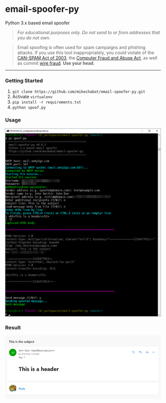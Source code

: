 # email-spoofer-py
Python 3.x based email spoofer 

> *For educational purposes only. Do not send to or from addresses that you do not own.* 

> Email spoofing is often used for spam campaigns and phishing attacks. If you use this tool inappropriately, you could violate of the [CAN-SPAM Act of 2003](https://en.wikipedia.org/wiki/CAN-SPAM_Act_of_2003), the [Computer Fraud and Abuse Act](https://en.wikipedia.org/wiki/Computer_Fraud_and_Abuse_Act), as well as commit [wire fraud](https://en.wikipedia.org/wiki/Mail_and_wire_fraud#Wire). **Use your head**.

----

### Getting Started

1. `git clone https://github.com/mikechabot/email-spoofer-py.git`
3. Activate `virtualenv`
2. `pip install -r requirements.txt`
3. `python spoof.py`

### Usage
<img src='https://raw.githubusercontent.com/mikechabot/image-assets/master/email-spoofer-py.png' alt='logo' aria-label='https://github.com/mikechabot/email-spoofer-py' />

### Result
<img src='https://raw.githubusercontent.com/mikechabot/image-assets/master/email-spoofer-py-email.png' alt='logo' aria-label='https://github.com/mikechabot/email-spoofer-py-email' />
